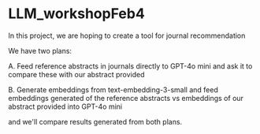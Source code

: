 # LLM_workshopFeb4

In this project, we are hoping to create a tool for journal recommendation

We have two plans:

A. Feed reference abstracts in journals directly to GPT-4o mini and ask it to compare these with our abstract provided

B. Generate embeddings from text-embedding-3-small and feed embeddings generated of the reference abstracts vs embeddings of our abstract provided into GPT-4o mini

and we'll compare results generated from both plans.
